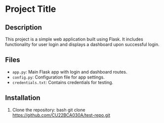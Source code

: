 # Project Title

## Description
This project is a simple web application built using Flask. It includes functionality for user login and displays a dashboard upon successful login.

## Files
- `app.py`: Main Flask app with login and dashboard routes.
- `config.py`: Configuration file for app settings.
- `credentials.txt`: Contains credentials for testing.

## Installation
1. Clone the repository: 
   bash
   git clone https://github.com/CU22BCA030A/test-repo.git

